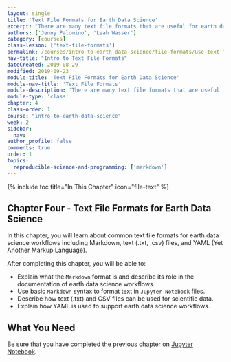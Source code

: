 ```yaml
---
layout: single
title: 'Text File Formats for Earth Data Science'
excerpt: "There are many text file formats that are useful for earth data science workflows including Markdown, text (.txt, .csv) files, and YAML (Yet Another Markup Language). Learn about these common text file formats for earth data science workflows."
authors: ['Jenny Palomino', 'Leah Wasser']
category: [courses]
class-lesson: ['text-file-formats']
permalink: /courses/intro-to-earth-data-science/file-formats/use-text-files/
nav-title: "Intro to Text File Formats"
dateCreated: 2019-08-29
modified: 2019-09-23
module-title: 'Text File Formats for Earth Data Science'
module-nav-title: 'Text File Formats'
module-description: 'There are many text file formats that are useful for earth data science workflows including Markdown, text (.txt, .csv) files, and YAML (Yet Another Markup Language). Learn about these common text file formats for earth data science workflows.'
module-type: 'class'
chapter: 4
class-order: 1
course: "intro-to-earth-data-science"
week: 2
sidebar:
  nav:
author_profile: false
comments: true
order: 1
topics:
  reproducible-science-and-programming: ['markdown']
---
```


{% include toc title="In This Chapter" icon="file-text" %}

<div class='notice--success' markdown="1">

## <i class="fa fa-ship" aria-hidden="true"></i> Chapter Four - Text File Formats for Earth Data Science

In this chapter, you will learn about common text file formats for earth data science workflows including Markdown, text (.txt, .csv) files, and YAML (Yet Another Markup Language). 

After completing this chapter, you will be able to:

* Explain what the `Markdown` format is and describe its role in the documentation of earth data science workflows.
* Use basic `Markdown` syntax to format text in `Jupyter Notebook` files.
* Describe how text (.txt) and CSV files can be used for scientific data.
* Explain how YAML is used to support earth data science workflows.


## <i class="fa fa-check-square-o fa-2" aria-hidden="true"></i> What You Need

Be sure that you have completed the previous chapter on <a href="{{ site.url }}/courses/intro-to-earth-data-science/open-reproducible-science/jupyter-python/">Jupyter Notebook</a>.

</div>
